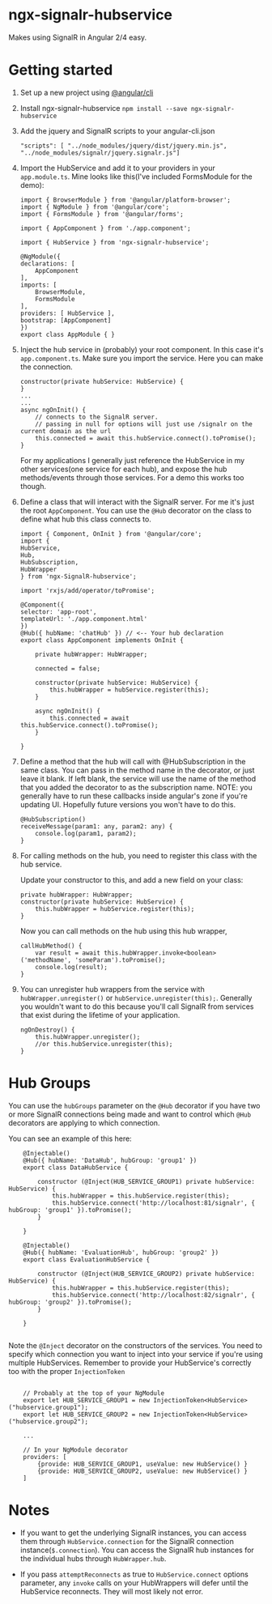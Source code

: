 # ngx-signalr-hubservice
Makes using SignalR in Angular 2/4 easy.

# Getting started

1. Set up a new project using [@angular/cli](https://cli.angular.io/)

1. Install ngx-signalr-hubservice
`npm install --save ngx-signalr-hubservice`

1. Add the jquery and SignalR scripts to your angular-cli.json
    ```
    "scripts": [ "../node_modules/jquery/dist/jquery.min.js", "../node_modules/signalr/jquery.signalr.js"]
    ```
1. Import the HubService and add it to your providers in your `app.module.ts`. Mine looks like this(I've included FormsModule for the demo):
    ```
    import { BrowserModule } from '@angular/platform-browser';
    import { NgModule } from '@angular/core';
    import { FormsModule } from '@angular/forms';

    import { AppComponent } from './app.component';

    import { HubService } from 'ngx-signalr-hubservice';

    @NgModule({
    declarations: [
        AppComponent
    ],
    imports: [
        BrowserModule,
        FormsModule
    ],
    providers: [ HubService ],
    bootstrap: [AppComponent]
    })
    export class AppModule { }
    ```
1. Inject the hub service in (probably) your root component. In this case it's `app.component.ts`. Make sure you import the service. Here you can make the connection.

    ```
    constructor(private hubService: HubService) {
    }
    ...
    ...
    async ngOnInit() {
        // connects to the SignalR server.
		// passing in null for options will just use /signalr on the current domain as the url
        this.connected = await this.hubService.connect().toPromise();
    }
    ```
   For my applications I generally just reference the HubService in my other services(one service for each hub), and expose the hub methods/events through those services. For a demo this works too though.

1. Define a class that will interact with the SignalR server. For me it's just the root `AppComponent`.
   You can use the `@Hub` decorator on the class to define what hub this class connects to.
    ```
    import { Component, OnInit } from '@angular/core';
    import { 
    HubService, 
    Hub, 
    HubSubscription, 
    HubWrapper 
    } from 'ngx-SignalR-hubservice';

    import 'rxjs/add/operator/toPromise';

    @Component({
    selector: 'app-root',
    templateUrl: './app.component.html'
    })
    @Hub({ hubName: 'chatHub' }) // <-- Your hub declaration
    export class AppComponent implements OnInit {

        private hubWrapper: HubWrapper;

        connected = false;

        constructor(private hubService: HubService) {
            this.hubWrapper = hubService.register(this);
        }

        async ngOnInit() {
            this.connected = await this.hubService.connect().toPromise();
        }

    }
    ```
1. Define a method that the hub will call with @HubSubscription in the same class. You can pass in the method name in the decorator, or just leave it blank. If left blank, the service will use the name of the method that you added the decorator to as the subscription name. NOTE: you generally have to run these callbacks inside angular's zone if you're updating UI. Hopefully future versions you won't have to do this.
    ```
    @HubSubscription()
    receiveMessage(param1: any, param2: any) {
        console.log(param1, param2);
    }
    ```
1. For calling methods on the hub, you need to register this class with the hub service.

    Update your constructor to this, and add a new field on your class:
    ```
    private hubWrapper: HubWrapper;
    constructor(private hubService: HubService) {
        this.hubWrapper = hubService.register(this);
    }
    ```
   Now you can call methods on the hub using this hub wrapper,
    ```
    callHubMethod() {
        var result = await this.hubWrapper.invoke<boolean>('methodName', 'someParam').toPromise();
        console.log(result);
    }
    ```
1. You can unregister hub wrappers from the service with `hubWrapper.unregister()` or `hubService.unregister(this);`. Generally you wouldn't want to do this because you'll call SignalR from services that exist during the lifetime of your application.
    ```
    ngOnDestroy() {
        this.hubWrapper.unregister();
        //or this.hubService.unregister(this);
    }
    ```

# Hub Groups
You can use the `hubGroups` parameter on the `@Hub` decorator if you have two or more SignalR connections being made and want to control which `@Hub` decorators are applying to which connection.

You can see an example of this here:
```
    @Injectable()
    @Hub({ hubName: 'DataHub', hubGroup: 'group1' })
    export class DataHubService {

        constructor (@Inject(HUB_SERVICE_GROUP1) private hubService: HubService) {
            this.hubWrapper = this.hubService.register(this);
            this.hubService.connect('http://localhost:81/signalr', { hubGroup: 'group1' }).toPromise();
        }

    }

    @Injectable()
    @Hub({ hubName: 'EvaluationHub', hubGroup: 'group2' })
    export class EvaluationHubService {

        constructor (@Inject(HUB_SERVICE_GROUP2) private hubService: HubService) {
            this.hubWrapper = this.hubService.register(this);
            this.hubService.connect('http://localhost:82/signalr', { hubGroup: 'group2' }).toPromise();
        }

    }
    
```

Note the `@Inject` decorator on the constructors of the services. You need to specify which connection you want to inject into your service if you're using multiple HubServices. Remember to provide your HubService's correctly too with the proper `InjectionToken`

```

    // Probably at the top of your NgModule
    export let HUB_SERVICE_GROUP1 = new InjectionToken<HubService>("hubservice.group1");
    export let HUB_SERVICE_GROUP2 = new InjectionToken<HubService>("hubservice.group2");

    ...

    // In your NgModule decorator
    providers: [
        {provide: HUB_SERVICE_GROUP1, useValue: new HubService() }
        {provide: HUB_SERVICE_GROUP2, useValue: new HubService() }
    ]

```

# Notes

- If you want to get the underlying SignalR instances, you can access them through `HubService.connection` for the SignalR connection instance(`$.connection`). You can access the SignalR hub instances for the individual hubs through `HubWrapper.hub`.

- If you pass `attemptReconnects` as true to `HubService.connect` options parameter, any `invoke` calls on your HubWrappers will defer until the HubService reconnects. They will most likely not error.